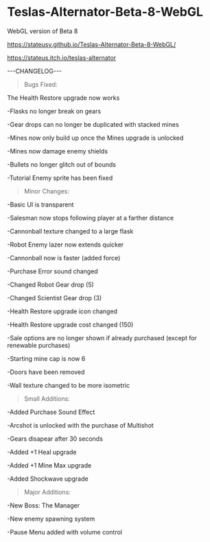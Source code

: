 # Teslas-Alternator-Beta-8-WebGL
WebGL version of Beta 8

https://stateusy.github.io/Teslas-Alternator-Beta-8-WebGL/

https://stateus.itch.io/teslas-alternator

---CHANGELOG---

>Bugs Fixed:

The Health Restore upgrade now works

-Flasks no longer break on gears

-Gear drops can no longer be duplicated with stacked mines

-Mines now only build up once the Mines upgrade is unlocked

-Mines now damage enemy shields

-Bullets no longer glitch out of bounds

-Tutorial Enemy sprite has been fixed

>Minor Changes:

-Basic UI is transparent

-Salesman now stops following player at a farther distance

-Cannonball texture changed to a large flask

-Robot Enemy lazer now extends quicker

-Cannonball now is faster (added force)

-Purchase Error sound changed

-Changed Robot Gear drop (5)

-Changed Scientist Gear drop (3)

-Health Restore upgrade icon changed

-Health Restore upgrade cost changed (150)

-Sale options are no longer shown if already purchased (except for renewable purchases)

-Starting mine cap is now 6

-Doors have been removed

-Wall texture changed to be more isometric


>Small Additions:

-Added Purchase Sound Effect

-Arcshot is unlocked with the purchase of Multishot

-Gears disapear after 30 seconds

-Added +1 Heal upgrade

-Added +1 Mine Max upgrade

-Added Shockwave upgrade

>Major Additions:

-New Boss: The Manager

-New enemy spawning system

-Pause Menu added with volume control
